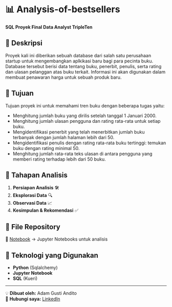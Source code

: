# 📊 Analysis-of-bestsellers
**SQL Proyek Final Data Analyst TripleTen**

## 📌 Deskripsi
Proyek kali ini diberikan sebuah database dari salah satu perusahaan startup untuk mengembangkan aplkikasi baru bagi para pecinta buku.󠀲󠀡󠀠󠀦󠀥󠀨󠀧󠀥󠀳󠀰 Database tersebut berisi data tentang buku, penerbit, penulis, serta rating dan ulasan pelanggan atas buku terkait.󠀲󠀡󠀠󠀦󠀥󠀨󠀧󠀦󠀳󠀰 Informasi ini akan digunakan dalam membuat penawaran harga untuk sebuah produk baru.

## 🎯 Tujuan
Tujuan proyek ini untuk memahami tren buku dengan beberapa tugas yaitu:
- Menghitung jumlah buku yang dirilis setelah tanggal 1 Januari 2000.󠀲󠀡󠀠󠀦󠀥󠀩󠀠󠀩󠀳
- Menghitung jumlah ulasan pengguna dan rating rata-rata untuk setiap buku.󠀲󠀡󠀠󠀦󠀥󠀩󠀡󠀠󠀳
- Mengidentifikasi penerbit yang telah menerbitkan jumlah buku terbanyak dengan jumlah halaman lebih dari 50.
- Mengidentifikasi penulis dengan rating rata-rata buku tertinggi: temukan buku dengan rating minimal 50.󠀲󠀡󠀠󠀦󠀥󠀩󠀡󠀢󠀳
- Menghitung jumlah rata-rata teks ulasan di antara pengguna yang memberi rating terhadap lebih dari 50 buku.

## 🔄 Tahapan Analisis
1. **Persiapan Analisis** 🛠️
2. **Eksplorasi Data** 🔍
3. **Observasi Data** 📈
4. **Kesimpulan & Rekomendasi** ✅

## 📂 File Repository
📁 [Notebook](https://github.com/AdamGustiAndito/Analysis-of-bestsellers/blob/main/Analysis%20of%20Bestsellers.ipynb) → Jupyter Notebooks untuk analisis 

## 📌 Teknologi yang Digunakan
- **Python** (Sqlalchemy)
- **Jupyter Notebook**
- **SQL** (Kueri)
---
💡 **Dibuat oleh:** Adam Gusti Andito  
📧 **Hubungi saya:** [LinkedIn](https://www.linkedin.com/in/adam-gusti-andito-1b04721b0/)
